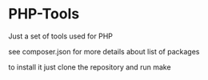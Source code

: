 PHP-Tools
=========

Just a set of tools used for PHP

see composer.json for more details about list of packages

to install it just clone the repository and run make
